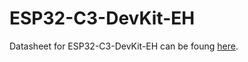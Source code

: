 # ESP32-C3-DevKit-EH

Datasheet for ESP32-C3-DevKit-EH can be foung [here](https://befle.de/Datasheets/ESP32-C3-DevKit-EH_Rev0/Datenblatt_ESP32-C3-DevKit-EH.pdf).
